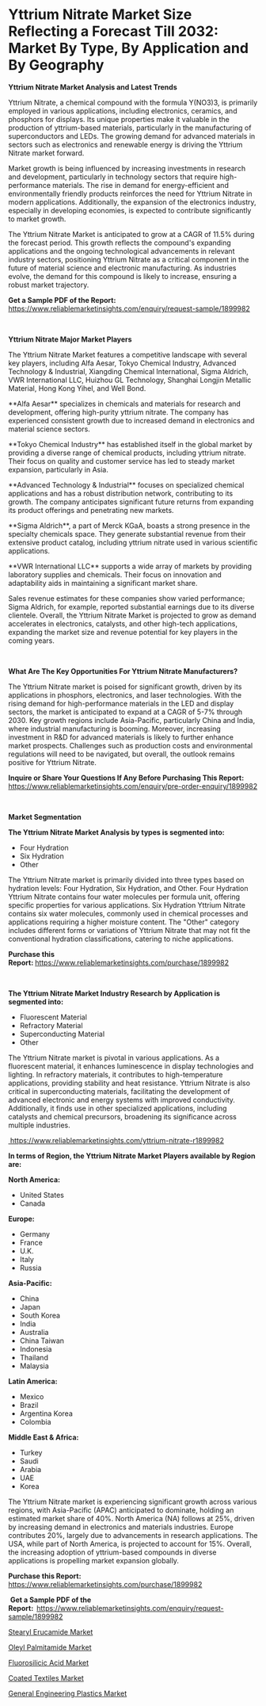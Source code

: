 <p><h1>Yttrium Nitrate Market Size Reflecting a Forecast Till 2032: Market By Type, By Application and By Geography</h1></p><p><strong>Yttrium Nitrate Market Analysis and Latest Trends</strong></p>
<p><p>Yttrium Nitrate, a chemical compound with the formula Y(NO3)3, is primarily employed in various applications, including electronics, ceramics, and phosphors for displays. Its unique properties make it valuable in the production of yttrium-based materials, particularly in the manufacturing of superconductors and LEDs. The growing demand for advanced materials in sectors such as electronics and renewable energy is driving the Yttrium Nitrate market forward.</p><p>Market growth is being influenced by increasing investments in research and development, particularly in technology sectors that require high-performance materials. The rise in demand for energy-efficient and environmentally friendly products reinforces the need for Yttrium Nitrate in modern applications. Additionally, the expansion of the electronics industry, especially in developing economies, is expected to contribute significantly to market growth.</p><p>The Yttrium Nitrate Market is anticipated to grow at a CAGR of 11.5% during the forecast period. This growth reflects the compound's expanding applications and the ongoing technological advancements in relevant industry sectors, positioning Yttrium Nitrate as a critical component in the future of material science and electronic manufacturing. As industries evolve, the demand for this compound is likely to increase, ensuring a robust market trajectory.</p></p>
<p><strong>Get a Sample PDF of the Report:&nbsp;</strong> <a href="https://www.reliablemarketinsights.com/enquiry/request-sample/1899982?utm_campaign=1512&utm_medium=2&utm_source=Github&utm_content=ia&utm_term=30012025&utm_id=yttrium-nitrate">https://www.reliablemarketinsights.com/enquiry/request-sample/1899982</a></p>
<p>&nbsp;</p>
<p><strong>Yttrium Nitrate Major Market Players</strong></p>
<p><p>The Yttrium Nitrate Market features a competitive landscape with several key players, including Alfa Aesar, Tokyo Chemical Industry, Advanced Technology & Industrial, Xiangding Chemical International, Sigma Aldrich, VWR International LLC, Huizhou GL Technology, Shanghai Longjin Metallic Material, Hong Kong Yihel, and Well Bond.</p><p>**Alfa Aesar** specializes in chemicals and materials for research and development, offering high-purity yttrium nitrate. The company has experienced consistent growth due to increased demand in electronics and material science sectors. </p><p>**Tokyo Chemical Industry** has established itself in the global market by providing a diverse range of chemical products, including yttrium nitrate. Their focus on quality and customer service has led to steady market expansion, particularly in Asia.</p><p>**Advanced Technology & Industrial** focuses on specialized chemical applications and has a robust distribution network, contributing to its growth. The company anticipates significant future returns from expanding its product offerings and penetrating new markets.</p><p>**Sigma Aldrich**, a part of Merck KGaA, boasts a strong presence in the specialty chemicals space. They generate substantial revenue from their extensive product catalog, including yttrium nitrate used in various scientific applications.</p><p>**VWR International LLC** supports a wide array of markets by providing laboratory supplies and chemicals. Their focus on innovation and adaptability aids in maintaining a significant market share.</p><p>Sales revenue estimates for these companies show varied performance; Sigma Aldrich, for example, reported substantial earnings due to its diverse clientele. Overall, the Yttrium Nitrate Market is projected to grow as demand accelerates in electronics, catalysts, and other high-tech applications, expanding the market size and revenue potential for key players in the coming years.</p></p>
<p>&nbsp;</p>
<p><strong>What Are The Key Opportunities For Yttrium Nitrate Manufacturers?</strong></p>
<p><p>The Yttrium Nitrate market is poised for significant growth, driven by its applications in phosphors, electronics, and laser technologies. With the rising demand for high-performance materials in the LED and display sectors, the market is anticipated to expand at a CAGR of 5-7% through 2030. Key growth regions include Asia-Pacific, particularly China and India, where industrial manufacturing is booming. Moreover, increasing investment in R&D for advanced materials is likely to further enhance market prospects. Challenges such as production costs and environmental regulations will need to be navigated, but overall, the outlook remains positive for Yttrium Nitrate.</p></p>
<p><strong>Inquire or Share Your Questions If Any Before Purchasing This Report:</strong> <a href="https://www.reliablemarketinsights.com/enquiry/pre-order-enquiry/1899982?utm_campaign=1512&utm_medium=2&utm_source=Github&utm_content=ia&utm_term=30012025&utm_id=yttrium-nitrate">https://www.reliablemarketinsights.com/enquiry/pre-order-enquiry/1899982</a></p>
<p>&nbsp;</p>
<p><strong>Market Segmentation</strong></p>
<p><strong>The Yttrium Nitrate Market Analysis by types is segmented into:</strong></p>
<p><ul><li>Four Hydration</li><li>Six Hydration</li><li>Other</li></ul></p>
<p><p>The Yttrium Nitrate market is primarily divided into three types based on hydration levels: Four Hydration, Six Hydration, and Other. Four Hydration Yttrium Nitrate contains four water molecules per formula unit, offering specific properties for various applications. Six Hydration Yttrium Nitrate contains six water molecules, commonly used in chemical processes and applications requiring a higher moisture content. The "Other" category includes different forms or variations of Yttrium Nitrate that may not fit the conventional hydration classifications, catering to niche applications.</p></p>
<p><strong>Purchase this Report:&nbsp;</strong><a href="https://www.reliablemarketinsights.com/purchase/1899982?utm_campaign=1512&utm_medium=2&utm_source=Github&utm_content=ia&utm_term=30012025&utm_id=yttrium-nitrate">https://www.reliablemarketinsights.com/purchase/1899982</a></p>
<p>&nbsp;</p>
<p><strong>The Yttrium Nitrate Market Industry Research by Application is segmented into:</strong></p>
<p><ul><li>Fluorescent Material</li><li>Refractory Material</li><li>Superconducting Material</li><li>Other</li></ul></p>
<p><p>The Yttrium Nitrate market is pivotal in various applications. As a fluorescent material, it enhances luminescence in display technologies and lighting. In refractory materials, it contributes to high-temperature applications, providing stability and heat resistance. Yttrium Nitrate is also critical in superconducting materials, facilitating the development of advanced electronic and energy systems with improved conductivity. Additionally, it finds use in other specialized applications, including catalysts and chemical precursors, broadening its significance across multiple industries.</p></p>
<p><a href="https://www.reliablemarketinsights.com/yttrium-nitrate-r1899982?utm_campaign=1512&utm_medium=2&utm_source=Github&utm_content=ia&utm_term=30012025&utm_id=yttrium-nitrate">&nbsp;https://www.reliablemarketinsights.com/yttrium-nitrate-r1899982</a></p>
<p><strong>In terms of Region, the Yttrium Nitrate Market Players available by Region are:</strong></p>
<p>
    <p> <strong> North America: </strong>
        <ul>
            <li>United States</li>
            <li>Canada</li>
        </ul>
        </p> 
    <p> <strong> Europe: </strong>
        <ul>
            <li>Germany</li>
            <li>France</li>
            <li>U.K.</li>
            <li>Italy</li>
            <li>Russia</li>
        </ul>
        </p> 
    <p> <strong> Asia-Pacific: </strong>
        <ul>
            <li>China</li>
            <li>Japan</li>
            <li>South Korea</li>
            <li>India</li>
            <li>Australia</li>
            <li>China Taiwan</li>
            <li>Indonesia</li>
            <li>Thailand</li>
            <li>Malaysia</li>
        </ul>
        </p> 
    <p> <strong> Latin America: </strong>
        <ul>
            <li>Mexico</li>
            <li>Brazil</li>
            <li>Argentina Korea</li>
            <li>Colombia</li>
        </ul>
        </p> 
    <p> <strong> Middle East & Africa: </strong>
        <ul>
            <li>Turkey</li>
            <li>Saudi</li>
            <li>Arabia</li>
            <li>UAE</li>
            <li>Korea</li>
        </ul>
    </p>
    </p>
<p><p>The Yttrium Nitrate market is experiencing significant growth across various regions, with Asia-Pacific (APAC) anticipated to dominate, holding an estimated market share of 40%. North America (NA) follows at 25%, driven by increasing demand in electronics and materials industries. Europe contributes 20%, largely due to advancements in research applications. The USA, while part of North America, is projected to account for 15%. Overall, the increasing adoption of yttrium-based compounds in diverse applications is propelling market expansion globally.</p></p>
<p><strong>Purchase this Report: </strong><a href="https://www.reliablemarketinsights.com/purchase/1899982?utm_campaign=1512&utm_medium=2&utm_source=Github&utm_content=ia&utm_term=30012025&utm_id=yttrium-nitrate">https://www.reliablemarketinsights.com/purchase/1899982</a></p>
<p>&nbsp;<strong>Get a Sample PDF of the Report:&nbsp;&nbsp;</strong><a href="https://www.reliablemarketinsights.com/enquiry/request-sample/1899982?utm_campaign=1512&utm_medium=2&utm_source=Github&utm_content=ia&utm_term=30012025&utm_id=yttrium-nitrate">https://www.reliablemarketinsights.com/enquiry/request-sample/1899982</a></p>
<p><strong></strong></p>
<p><p><a href="https://www.linkedin.com/pulse/stearyl-erucamide-market-research-report-in-depth-analysis-current-ho5zf?utm_campaign=1512&utm_medium=2&utm_source=Github&utm_content=ia&utm_term=30012025&utm_id=yttrium-nitrate">Stearyl Erucamide Market</a></p><p><a href="https://www.linkedin.com/pulse/oleyl-palmitamide-market-study-offers-insightful-analysis-sector-6ft2f?utm_campaign=1512&utm_medium=2&utm_source=Github&utm_content=ia&utm_term=30012025&utm_id=yttrium-nitrate">Oleyl Palmitamide Market</a></p><p><a href="https://github.com/YashRP12/Market-Research-Report-List-7/blob/main/fluorosilicic-acid-market.md?utm_campaign=1512&utm_medium=2&utm_source=Github&utm_content=ia&utm_term=30012025&utm_id=yttrium-nitrate">Fluorosilicic Acid Market</a></p><p><a href="https://www.linkedin.com/pulse/coated-textiles-market-forecast-key-factors-boosting-119-growth-vzdie?utm_campaign=1512&utm_medium=2&utm_source=Github&utm_content=ia&utm_term=30012025&utm_id=yttrium-nitrate">Coated Textiles Market</a></p><p><a href="https://github.com/JosephineMcguire65/Market-Research-Report-List-1/blob/main/general-engineering-plastics-market.md?utm_campaign=1512&utm_medium=2&utm_source=Github&utm_content=ia&utm_term=30012025&utm_id=yttrium-nitrate">General Engineering Plastics Market</a></p></p>